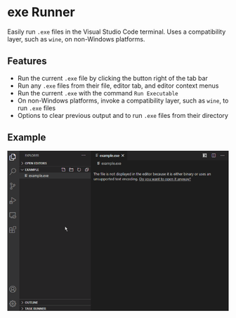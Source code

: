 # exe Runner

Easily run `.exe` files in the Visual Studio Code terminal. Uses a compatibility layer, such as `wine`, on non-Windows platforms.

## Features

* Run the current `.exe` file by clicking the button right of the tab bar
* Run any `.exe` files from their file, editor tab, and editor context menus
* Run the current `.exe` with the command `Run Executable`
* On non-Windows platforms, invoke a compatibility layer, such as `wine`, to run `.exe` files
* Options to clear previous output and to run `.exe` files from their directory

## Example

![example](media/example.gif)
